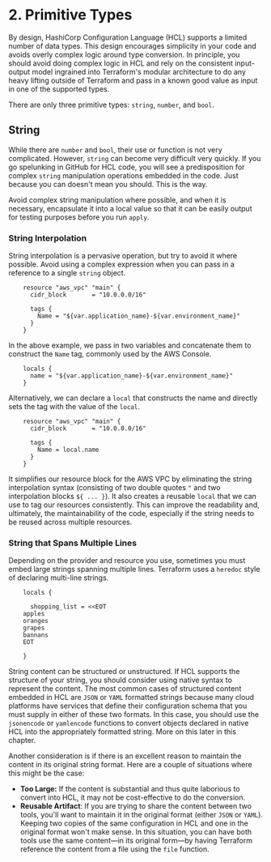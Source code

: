 # 2. Primitive Types

By design, HashiCorp Configuration Language (HCL) supports a limited number of data types. This design encourages simplicity in your code and avoids overly complex logic around type conversion. In principle, you should avoid doing complex logic in HCL and rely on the consistent input-output model ingrained into Terraform's modular architecture to do any heavy lifting outside of Terraform and pass in a known good value as input in one of the supported types.

There are only three primitive types: `string`, `number`, and `bool`.

## String

While there are `number` and `bool`, their use or function is not very complicated. However, `string` can become very difficult very quickly. If you go spelunking in GitHub for HCL code, you will see a predisposition for complex `string` manipulation operations embedded in the code. Just because you can doesn't mean you should. This is the way. 

Avoid complex string manipulation where possible, and when it is necessary, encapsulate it into a local value so that it can be easily output for testing purposes before you run `apply`. 

### String Interpolation

String interpolation is a pervasive operation, but try to avoid it where possible. Avoid using a complex expression when you can pass in a reference to a single `string` object.

```
	resource "aws_vpc" "main" {
	  cidr_block       = "10.0.0.0/16"
	
	  tags {
	    Name = "${var.application_name}-${var.environment_name}"
	  }
	}
```

In the above example, we pass in two variables and concatenate them to construct the `Name` tag, commonly used by the AWS Console. 

```
	locals {
	  name = "${var.application_name}-${var.environment_name}"
	}
```

Alternatively, we can declare a `local` that constructs the name and directly sets the tag with the value of the `local`.

```
	resource "aws_vpc" "main" {
	  cidr_block       = "10.0.0.0/16"
	
	  tags {
	    Name = local.name
	  }
	}
```

It simplifies our resource block for the AWS VPC by eliminating the string interpolation syntax (consisting of two double quotes `"` and two interpolation blocks `${ ... }`). It also creates a reusable `local` that we can use to tag our resources consistently. This can improve the readability and, ultimately, the maintainability of the code, especially if the string needs to be reused across multiple resources.

### String that Spans Multiple Lines

Depending on the provider and resource you use, sometimes you must embed large strings spanning multiple lines. Terraform uses a `heredoc` style of declaring multi-line strings.

```
	locals {
	
	  shopping_list = <<EOT
	apples
	oranges
	grapes
	bannans
	EOT
	
	}
```

String content can be structured or unstructured. If HCL supports the structure of your string, you should consider using native syntax to represent the content. The most common cases of structured content embedded in HCL are `JSON` or `YAML` formatted strings because many cloud platforms have services that define their configuration schema that you must supply in either of these two formats. In this case, you should use the `jsonencode` or `yamlencode` functions to convert objects declared in native HCL into the appropriately formatted string. More on this later in this chapter.

Another consideration is if there is an excellent reason to maintain the content in its original string format. Here are a couple of situations where this might be the case:
- **Too Large:** If the content is substantial and thus quite laborious to convert into HCL, it may not be cost-effective to do the conversion.
- **Reusable Artifact**: If you are trying to share the content between two tools, you'll want to maintain it in the original format (either `JSON` or `YAML`). Keeping two copies of the same configuration in HCL and one in the original format won't make sense. In this situation, you can have both tools use the same content—in its original form—by having Terraform reference the content from a file using the `file` function.